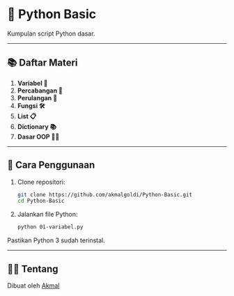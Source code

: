 # 🐍 Python Basic

Kumpulan script Python dasar.  

---

## 📚 **Daftar Materi**

1. **Variabel 🧮**
2. **Percabangan 🤔**
3. **Perulangan 🔁**
4. **Fungsi 🛠️**
5. **List 📋**
6. **Dictionary 📚**
7. **Dasar OOP 👨‍🏫**

---

## 🔧 Cara Penggunaan

1. Clone repositori:
   ```bash
   git clone https://github.com/akmalgoldi/Python-Basic.git
   cd Python-Basic
   ```

2. Jalankan file Python:
   ```bash
   python 01-variabel.py
   ```

Pastikan Python 3 sudah terinstal.

---

## 👨‍💻 Tentang

Dibuat oleh [Akmal](https://github.com/akmalgoldi) 
